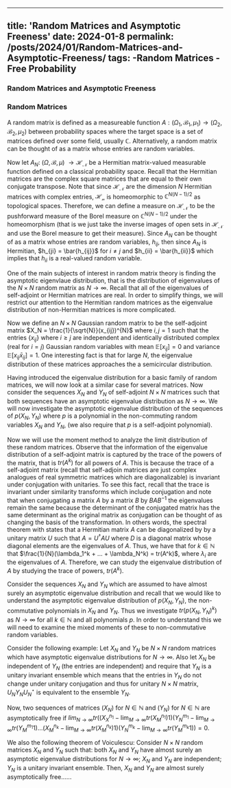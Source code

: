 
---
title: 'Random Matrices and Asymptotic Freeness'
date: 2024-01-8
permalink: /posts/2024/01/Random-Matrices-and-Asymptotic-Freeness/
tags:
  -Random Matrices
  -Free Probability
---


### Random Matrices and Asymptotic Freeness


### Random Matrices

A random matrix is defined as a measureable function $A : (\Omega_1, \mathcal{B_1}, \mu_1) \rightarrow (\Omega_2, \mathcal{B_2}, \mu_2)$ between probability spaces where the target space is a set of matrices defined over some field, usually $\mathbb{C}$. Alternatively, a random matrix can be thought of as a matrix whose entries are random variables. 

Now let $A_N:$ $(\Omega, \mathcal{B}, \mu)$ $\rightarrow \mathcal{H_N}$ be a Hermitian matrix-valued measurable function defined on a classical probability space. Recall that the Hermitian matrices are the complex square matrices that are equal to their own conjugate transpose. Note that since $\mathcal{H_N}$ are the dimension $N$ Hermitian matrices with complex entries, $\mathcal{H_n}$ is homeomorphic to $\mathbb{C}^{N(N-1)/2}$ as topological spaces. Therefore, we can define a measure on $\mathcal{H_N}$ to be the pushforward measure of the Borel measure on $\mathbb{C}^{N(N-1)/2}$ under the homeomorphism (that is we just take the inverse images of open sets in $\mathcal{H_N}$ and use the Borel measure to get their measure). Since $A_N$ can be thought of as a matrix whose entries are random variables, $h_{ij}$, then since $A_N$ is Hermitian, $h_{ji} = \bar{h_{ij}}$ for $i \neq j$ and $h_{ii} = \bar{h_{ii}}$ which implies that $h_{ii}$ is a real-valued random variable. 

One of the main subjects of interest in random matrix theory is finding the asymptotic eigenvlaue distribution, that is the distribution of eigenvalues of the $N \times N$ random matrix as $N \rightarrow \infty$. Recall that all of the eigenvalues of self-adjoint or Hermitian matrices are real. In order to simplify things, we will restrict our attention to the Hermitian random matrices as the eigenvalue distribution of non-Hermitian matrices is more complicated.

Now we define an $N \times N$ Gaussian random matrix to be the self-adjoint matrix $X_N = \frac{1}{\sqrt{N}}(x_{ij})^{N}$ where $i,j = 1$ such that the entries $\{ x_{ij} \}$ where $i \geq j$ are independent and identically distributed complex (real for $i = j$) Gaussian random variables with mean $\mathbb{E}[x_{ij}] = 0$ and variance $\mathbb{E}[x_{ij} \bar{x}_{ij}] = 1$. One interesting fact is that for large $N$, the eigenvalue distribution of these matrices approaches the a semicircular distribution. 

Having introduced the eigenvalue distribution for a basic family of random matrices, we will now look at a similar case for several matrices. Now consider the sequences $X_N$ and $Y_N$ of self-adjoint $N \times N$ matrices such that both sequences have an asymptotic eigenvalue distribution as $N \rightarrow \infty$. We will now investigate the asymptotic eigenvalue distribution of the sequences of $p(X_N, Y_N)$ where $p$ is a polynomial in the non-commuting random variables $X_N$ and $Y_N$, (we also require that $p$ is a self-adjoint polynomial). 

Now we will use the moment method to analyze the limit distribution of these random matrices. Observe that the information of the eigenvalue distribution of a self-adjoint matrix is captured by the trace of the powers of the matrix, that is $tr(A^{k})$ for all powers of $A$. This is because the trace of a self-adjoint matrix (recall that self-adjoin matrices are just complex analogues of real symmetric matrices which are diagonalizable) is invariant under conjugation with unitaries. To see this fact, recall that the trace is invariant under similarity transforms which include conjugation and note that when conjugating a matrix $A$ by a matrix $B$ by $BAB^{-1}$ the eigenvalues remain the same because the determinant of the conjugated matrix has the same determinant as the original matrix as conjugation can be thought of as changing the basis of the transformation. In others words, the spectral theorem with states that a Hermitian matrix $A$ can be diagonalized by by a unitary matrix $U$ such that $A = U^{\dagger}AU$ where $D$ is a diagonal matrix whose diagonal elements are the eigenvalues of $A$. Thus, we have that for $k \in \mathbb{N}$ that $\frac{1}{N}(\lambda_1^k + ... + \lambda_N^k) = tr(A^k)$, where $\lambda_i$ are the eigenvalues of $A$. Therefore, we can study the eigenvalue distribution of $A$ by studying the trace of powers, $tr(A^k)$. 

Consider the sequences $X_N$ and $Y_N$ which are assumed to have almost surely an asymptotic eigenvalue distribution and recall that we would like to understand the asymptotic eigenvalue distribution of $p(X_N, Y_N)$, the non-commutative polynomials in $X_N$ and $Y_N$. Thus we investigate $tr(p(X_N, Y_N)^k)$ as $N \rightarrow \infty$ for all $k \in \mathbb{N}$ and all polynomials $p$. In order to understand this we will need to examine the mixed moments of these to non-commutative random variables. 

Consider the following example: Let $X_N$ and $Y_N$ be $N \times N$ random matrices which have asymptotic eigenvalue distributions for $N \rightarrow \infty$. Also let $X_N$ be independent of $Y_N$ (the entries are independent) and require that $Y_N$ is a unitary invariant ensemble which means that the entries in $Y_N$ do not change under unitary conjugation and thus for unitary $N \times N$ matrix, $U_N Y_N U_N^{\star}$ is equivalent to the ensemble $Y_N$. 

Now, two sequences of matrices $(X_N)$ for $N \in \mathbb{N}$ and $(Y_N)$ for $N \in \mathbb{N}$ are asymptotically free if $lim_{N \rightarrow \infty} tr((X_{X}^{n_1} - \lim_{M \rightarrow \infty}tr(X_M^{n_1}) 1)(Y_N^{m_1} - \lim_{M \rightarrow \infty}tr(Y_{M}^{m_1}1)...(X_{M}^{n_k} - \lim_{M \rightarrow \infty}tr(X_M^{n_k})1)(Y_{N}^{m_k} - \lim_{M \rightarrow \infty} tr(Y_M^{m_k} 1)) = 0$. 

We also the following theorem of Voiculescu: Consider $N \times N$ random matrices $X_N$ and $Y_N$ such that: both $X_N$ and $Y_N$ have almost surely an asymptotic eigenvalue distributions for $N \rightarrow \infty$; $X_N$ and $Y_N$ are independent; $Y_N$ is a unitary invariant ensemble. Then, $X_N$ and $Y_N$ are almost surely asymptotically free......














































































